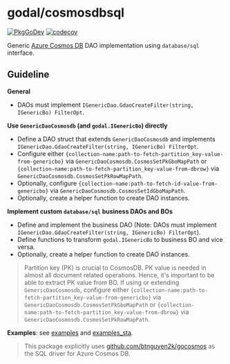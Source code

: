# godal/cosmosdbsql

[![PkgGoDev](https://pkg.go.dev/badge/github.com/btnguyen2k/godal/cosmosdbsql)](https://pkg.go.dev/github.com/btnguyen2k/godal/cosmosdbsql)
[![codecov](https://codecov.io/gh/btnguyen2k/godal/branch/cosmosdb/graph/badge.svg?token=0L23UTJHOZ)](https://app.codecov.io/gh/btnguyen2k/godal/branch/cosmosdb)

Generic [Azure Cosmos DB](https://docs.microsoft.com/en-us/azure/cosmos-db/) DAO implementation using `database/sql` interface.

## Guideline

**General**

- DAOs must implement `IGenericDao.GdaoCreateFilter(string, IGenericBo) FilterOpt`.

**Use `GenericDaoCosmosdb` (and `godal.IGenericBo`) directly**

- Define a DAO struct that extends `GenericDaoCosmosdb` and implements `IGenericDao.GdaoCreateFilter(string, IGenericBo) FilterOpt`.
- Configure either `{collection-name:path-to-fetch-partition_key-value-from-genericbo}` via `GenericDaoCosmosdb.CosmosSetPkGboMapPath`
  or `{collection-name:path-to-fetch-partition_key-value-from-dbrow}` via `GenericDaoCosmosdb.CosmosSetPkRowMapPath`.
- Optionally, configure `{collection-name:path-to-fetch-id-value-from-genericbo}` via `GenericDaoCosmosdb.CosmosSetIdGboMapPath`.
- Optionally, create a helper function to create DAO instances.

**Implement custom `database/sql` business DAOs and BOs**

- Define and implement the business DAO (Note: DAOs must implement `IGenericDao.GdaoCreateFilter(string, IGenericBo) FilterOpt`).
- Define functions to transform `godal.IGenericBo` to business BO and vice versa.
- Optionally, create a helper function to create DAO instances.

> Partition key (PK) is crucial to CosmosDB. PK value is needed in almost all document related operations. Hence, it's
> important to be able to extract PK value from BO. If using or extending `GenericDaoCosmosdb`, configure either
> `{collection-name:path-to-fetch-partition_key-value-from-genericbo}` via `GenericDaoCosmosdb.CosmosSetPkGboMapPath`
> or `{collection-name:path-to-fetch-partition_key-value-from-dbrow}` via `GenericDaoCosmosdb.CosmosSetPkRowMapPath`.

**Examples**: see [examples](../examples/) and [examples_sta](../examples_sta/).

> This package explicitly uses [github.com/btnguyen2k/gocosmos](https://github.com/btnguyen2k/gocosmos) as the SQL driver for Azure Cosmos DB.
